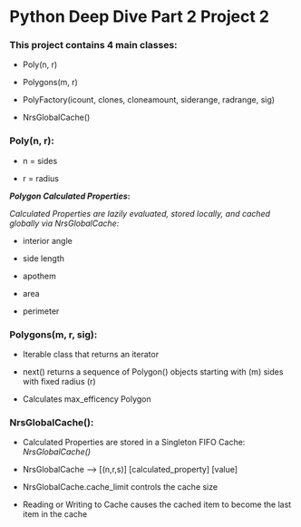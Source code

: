 # Python Deep Dive Part 2 Project 2

### This project contains 4 main classes:

- Poly(n, r)

- Polygons(m, r)

- PolyFactory(icount, clones, cloneamount, siderange, radrange, sig)

- NrsGlobalCache() 

### Poly(n, r):

- n = sides

- r = radius 

**_Polygon Calculated Properties_:**

*Calculated Properties are lazily evaluated, stored locally, and cached globally via NrsGlobalCache:*

- interior angle

- side length

- apothem 

- area

- perimeter


### Polygons(m, r, sig):

- Iterable class that returns an iterator

- next() returns a sequence of Polygon() objects starting with (m) sides with fixed radius (r) 

- Calculates max_efficency Polygon 


### NrsGlobalCache():
- Calculated Properties are stored in a Singleton FIFO Cache: *NrsGlobalCache()*

- NrsGlobalCache --> [(n,r,s)] [calculated_property] [value]

- NrsGlobalCache.cache_limit controls the cache size

- Reading or Writing to Cache causes the cached item to become the last item in the cache
